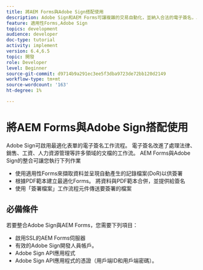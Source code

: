 ```yaml
---
title: 將AEM Forms與Adobe Sign搭配使用
description: Adobe Sign和AEM Forms可讓複雜的交易自動化，並納入合法的電子簽名，以提供順暢的數位體驗。
feature: 適用性Forms,Adobe Sign
topics: development
audience: developer
doc-type: tutorial
activity: implement
version: 6.4,6.5
topic: 開發
role: Developer
level: Beginner
source-git-commit: d9714b9a291ec3ee5f3dba9723de72bb120d2149
workflow-type: tm+mt
source-wordcount: '163'
ht-degree: 1%

---
```


# 將AEM Forms與Adobe Sign搭配使用

Adobe Sign可啟用最適化表單的電子簽名工作流程。 電子簽名改進了處理法律、銷售、工資、人力資源管理等許多領域的文檔的工作流。
AEM Forms與Adobe Sign的整合可讓您執行下列作業

* 使用適用性Forms來擷取資料並呈現自動產生的記錄檔案(DoR)以供簽署
* 根據PDF範本建立最適化Forms。 將資料與PDF範本合併，並提供給簽名
* 使用「簽署檔案」工作流程元件傳送要簽署的檔案

## 必備條件

若要整合Adobe Sign與AEM Forms，您需要下列項目：

* 啟用SSL的AEM Forms伺服器
* 有效的Adobe Sign開發人員帳戶。
* Adobe Sign API應用程式
* Adobe Sign API應用程式的憑證（用戶端ID和用戶端密碼）。


